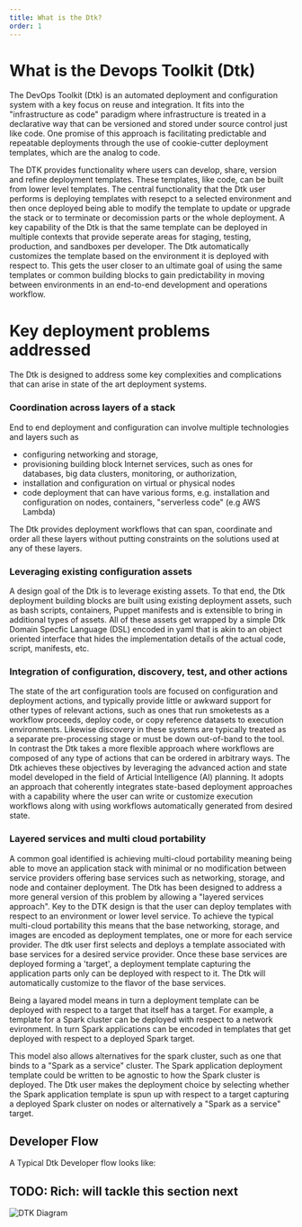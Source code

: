 ```yaml
---
title: What is the Dtk?
order: 1
---
```


# What is the Devops Toolkit (Dtk)

The DevOps Toolkit (Dtk) is an automated deployment and configuration system with a key focus on reuse and integration. It fits into the "infrastructure as code" paradigm where infrastructure is treated in a declarative way that can be versioned and stored under source control just like code. One promise of this approach is facilitating predictable and repeatable deployments through the use of cookie-cutter deployment templates, which are the analog to code.

The DTK provides functionality where users can develop, share, version and refine deployment templates. These templates, like code, can be built from lower level templates.  The central functionality that the Dtk user performs is deploying templates with resepct to a selected environment and then once deployed being able to modify the template to update or upgrade the stack or to terminate or decomission parts or the whole deployment. A key capability of the Dtk is that the same template can be deployed in multiple contexts that provide seperate areas for staging, testing, production, and sandboxes per developer. The Dtk automatically customizes the template based on the environment it is deployed with respect to. This gets the user closer to an ultimate goal of using the same templates or common building blocks to gain predictability in moving between environments in an end-to-end development and operations workflow.


# Key deployment problems addressed

The Dtk is designed to address some key complexities and complications that can arise in state of the art deployment systems.

### Coordination across layers of a stack

End to end deployment and configuration can involve multiple technologies and layers such as
* configuring networking and storage,
* provisioning building block Internet services, such as ones for  databases, big data clusters, monitoring, or authorization, 
* installation and configuration on virtual or physical nodes
* code deployment that can have various forms, e.g. installation and configuration on nodes, containers, "serverless code" (e.g AWS  Lambda)

The Dtk provides deployment workflows that can span, coordinate and order all these layers without putting constraints on the solutions used at any of these layers.

### Leveraging existing configuration assets 

A design goal of the Dtk is to leverage existing assets. To that end, the Dtk deployment building blocks are built using existing deployment assets, such as bash scripts, containers, Puppet manifests and is extensible to bring in additional types of assets. All of these assets get wrapped by a simple Dtk Domain Specfic Language (DSL) encoded in yaml that is akin to an object oriented interface that hides the implementation details of the actual code, script, manifests, etc. 

### Integration of configuration, discovery, test, and other actions

The state of the art configuration tools are focused on configuration and deployment actions, and typically provide little or awkward support for other types of relevant actions, such as ones that run smoketests as a workflow proceeds, deploy code, or copy reference datasets to execution environments. Likewise discovery in these systems are typically treated as a separate pre-processing stage or must be down out-of-band to the tool. In contrast the Dtk takes a more flexible approach where workflows are composed of any type of actions that can be ordered in arbitrary ways. The Dtk achieves these objectives by leveraging the advanced action and state model developed in the field of Articial Intelligence (AI) planning. It adopts an approach that coherently integrates state-based deployment approaches with a capability where the user can write or customize execution workflows along with using workflows automatically generated from desired state. 


### Layered services and multi cloud portability

A common goal identified is achieving multi-cloud portability meaning being able to move an application stack with minimal or no modification between service providers offering base services such as networking, storage, and node and container deployment. The Dtk has been designed to address a more general version of this problem by allowing a "layered services approach". Key to the DTK design is that the user can deploy templates with respect to an environment or lower level service. To achieve the typical multi-cloud portability this means that the base networking, storage, and images are encoded as deployment templates, one or more for each service provider. The dtk user first selects and deploys a template associated with base services for a desired service provider.  Once these base services are deployed forming a 'target', a deployment template capturing the application parts only can be deployed with respect to it. The Dtk will automatically customize to the flavor of the base services. 

Being a layared model means in turn a deployment template can be deployed with respect to a target that itself has a target. For example, a template for a Spark cluster can be deployed with respect to a network evironment. In turn Spark applications can be encoded in templates that get deployed with respect to a deployed Spark target. 

This model also allows alternatives for the spark cluster, such as one that binds to a "Spark as a service" cluster. The Spark application deployment template could be written to be agnostic to how the Spark cluster is deployed. The Dtk user makes the deployment choice by selecting whether the Spark application template is spun up with respect to a target capturing a deployed Spark cluster on nodes or alternatively a "Spark as a service" target.


## Developer Flow

A Typical Dtk Developer flow looks like:

## TODO: Rich: will tackle this section next
![DTK Diagram]({{site.assetsBaseDir}}/img/diagrams/dtk_diagram_1.png "Developer Workflow diagram")


